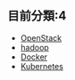 ## 目前分類:4
* [OpenStack](/openstack/openstack.md)  
* [hadoop](/hadoop/hadoop.md)
* [Docker](/Docker/Docker.md)  
* [Kubernetes](/Kubernetes/Kubernetes.md)
